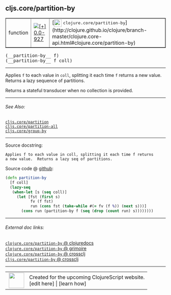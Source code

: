 ## cljs.core/partition-by



 <table border="1">
<tr>
<td>function</td>
<td><a href="https://github.com/cljsinfo/cljs-api-docs/tree/0.0-927"><img valign="middle" alt="[+] 0.0-927" title="Added in 0.0-927" src="https://img.shields.io/badge/+-0.0--927-lightgrey.svg"></a> </td>
<td>
[<img height="24px" valign="middle" src="http://i.imgur.com/1GjPKvB.png"> <samp>clojure.core/partition-by</samp>](http://clojure.github.io/clojure/branch-master/clojure.core-api.html#clojure.core/partition-by)
</td>
</tr>
</table>


 <samp>
(__partition-by__ f)<br>
</samp>
 <samp>
(__partition-by__ f coll)<br>
</samp>

---

Applies `f` to each value in `coll`, splitting it each time `f` returns a new
value. Returns a lazy sequence of partitions.

Returns a stateful transducer when no collection is provided.



---


###### See Also:

[`cljs.core/partition`](../cljs.core/partition.md)<br>
[`cljs.core/partition-all`](../cljs.core/partition-all.md)<br>
[`cljs.core/group-by`](../cljs.core/group-by.md)<br>

---


Source docstring:

```
Applies f to each value in coll, splitting it each time f returns
a new value.  Returns a lazy seq of partitions.
```


Source code @ [github](https://github.com/clojure/clojurescript/blob/r2173/src/cljs/cljs/core.cljs#L6608-L6617):

```clj
(defn partition-by
  [f coll]
  (lazy-seq
   (when-let [s (seq coll)]
     (let [fst (first s)
           fv (f fst)
           run (cons fst (take-while #(= fv (f %)) (next s)))]
       (cons run (partition-by f (seq (drop (count run) s))))))))
```

<!--
Repo - tag - source tree - lines:

 <pre>
clojurescript @ r2173
└── src
    └── cljs
        └── cljs
            └── <ins>[core.cljs:6608-6617](https://github.com/clojure/clojurescript/blob/r2173/src/cljs/cljs/core.cljs#L6608-L6617)</ins>
</pre>

-->

---



###### External doc links:

[`clojure.core/partition-by` @ clojuredocs](http://clojuredocs.org/clojure.core/partition-by)<br>
[`clojure.core/partition-by` @ grimoire](http://conj.io/store/v1/org.clojure/clojure/1.7.0-beta3/clj/clojure.core/partition-by/)<br>
[`clojure.core/partition-by` @ crossclj](http://crossclj.info/fun/clojure.core/partition-by.html)<br>
[`cljs.core/partition-by` @ crossclj](http://crossclj.info/fun/cljs.core.cljs/partition-by.html)<br>

---

 <table>
<tr><td>
<img valign="middle" align="right" width="48px" src="http://i.imgur.com/Hi20huC.png">
</td><td>
Created for the upcoming ClojureScript website.<br>
[edit here] | [learn how]
</td></tr></table>

[edit here]:https://github.com/cljsinfo/cljs-api-docs/blob/master/cljsdoc/cljs.core/partition-by.cljsdoc
[learn how]:https://github.com/cljsinfo/cljs-api-docs/wiki/cljsdoc-files

<!--

This information was too distracting to show to readers, but I'll leave it
commented here since it is helpful to:

- pretty-print the data used to generate this document
- and show how to retrieve that data



The API data for this symbol:

```clj
{:description "Applies `f` to each value in `coll`, splitting it each time `f` returns a new\nvalue. Returns a lazy sequence of partitions.\n\nReturns a stateful transducer when no collection is provided.",
 :ns "cljs.core",
 :name "partition-by",
 :signature ["[f]" "[f coll]"],
 :history [["+" "0.0-927"]],
 :type "function",
 :related ["cljs.core/partition"
           "cljs.core/partition-all"
           "cljs.core/group-by"],
 :full-name-encode "cljs.core/partition-by",
 :source {:code "(defn partition-by\n  [f coll]\n  (lazy-seq\n   (when-let [s (seq coll)]\n     (let [fst (first s)\n           fv (f fst)\n           run (cons fst (take-while #(= fv (f %)) (next s)))]\n       (cons run (partition-by f (seq (drop (count run) s))))))))",
          :title "Source code",
          :repo "clojurescript",
          :tag "r2173",
          :filename "src/cljs/cljs/core.cljs",
          :lines [6608 6617]},
 :full-name "cljs.core/partition-by",
 :clj-symbol "clojure.core/partition-by",
 :docstring "Applies f to each value in coll, splitting it each time f returns\na new value.  Returns a lazy seq of partitions."}

```

Retrieve the API data for this symbol:

```clj
;; from Clojure REPL
(require '[clojure.edn :as edn])
(-> (slurp "https://raw.githubusercontent.com/cljsinfo/cljs-api-docs/catalog/cljs-api.edn")
    (edn/read-string)
    (get-in [:symbols "cljs.core/partition-by"]))
```

-->
